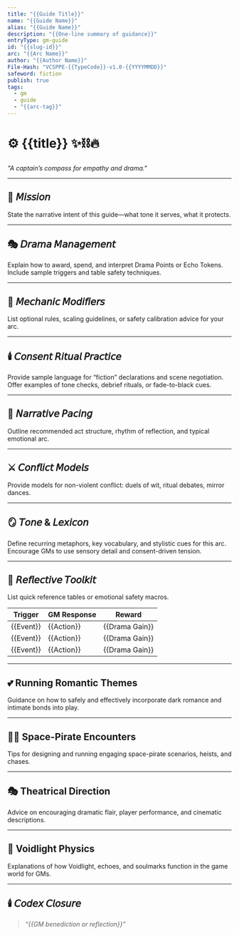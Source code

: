 ```yaml
---
title: "{{Guide Title}}"
name: "{{Guide Name}}"
alias: "{{Guide Name}}"
description: "{{One-line summary of guidance}}"
entryType: gm-guide
id: "{{slug-id}}"
arc: "{{Arc Name}}"
author: "{{Author Name}}"
File-Hash: "VCSPPE-{{TypeCode}}-v1.0-{{YYYYMMDD}}"
safeword: fiction
publish: true
tags:
  - gm
  - guide
  - "{{arc-tag}}"
---
```


# ⚙️ {{title}} ✨⛓️🔥  

*"A captain’s compass for empathy and drama."*  

---

## 🧭 𝘔𝘪𝘴𝘴𝘪𝘰𝘯  

State the narrative intent of this guide—what tone it serves, what it protects.  

---

## 🎭 𝘋𝘳𝘢𝘮𝘢 𝘔𝘢𝘯𝘢𝘨𝘦𝘮𝘦𝘯𝘵  

Explain how to award, spend, and interpret Drama Points or Echo Tokens.  
Include sample triggers and table safety techniques.  

---

## 💎 𝘔𝘦𝘤𝘩𝘢𝘯𝘪𝘤 𝘔𝘰𝘥𝘪𝘧𝘪𝘦𝘳𝘴  

List optional rules, scaling guidelines, or safety calibration advice for your arc.  

---

## 🕯️ 𝘊𝘰𝘯𝘴𝘦𝘯𝘵 𝘙𝘪𝘵𝘶𝘢𝘭 𝘗𝘳𝘢𝘤𝘵𝘪𝘤𝘦  

Provide sample language for “fiction” declarations and scene negotiation.  
Offer examples of tone checks, debrief rituals, or fade-to-black cues.  

---

## 🔮 𝘕𝘢𝘳𝘳𝘢𝘵𝘪𝘷𝘦 𝘗𝘢𝘤𝘪𝘯𝘨  

Outline recommended act structure, rhythm of reflection, and typical emotional arc.  

---

## ⚔️ 𝘊𝘰𝘯𝘧𝘭𝘪𝘤𝘵 𝘔𝘰𝘥𝘦𝘭𝘴  

Provide models for non-violent conflict: duels of wit, ritual debates, mirror dances.  

---

## 🪞 𝘛𝘰𝘯𝘦 & 𝘓𝘦𝘹𝘪𝘤𝘰𝘯  

Define recurring metaphors, key vocabulary, and stylistic cues for this arc.  
Encourage GMs to use sensory detail and consent-driven tension.  

---

## 🧩 𝘙𝘦𝘧𝘭𝘦𝘤𝘵𝘪𝘷𝘦 𝘛𝘰𝘰𝘭𝘬𝘪𝘵  

List quick reference tables or emotional safety macros.  

| Trigger | GM Response | Reward |
|----------|--------------|--------|
| {{Event}} | {{Action}} | {{Drama Gain}} |
| {{Event}} | {{Action}} | {{Drama Gain}} |
| {{Event}} | {{Action}} | {{Drama Gain}} |

---

## 💕 Running Romantic Themes

Guidance on how to safely and effectively incorporate dark romance and intimate bonds into play.

---

## 🏴‍☠️ Space-Pirate Encounters

Tips for designing and running engaging space-pirate scenarios, heists, and chases.

---

## 🎭 Theatrical Direction

Advice on encouraging dramatic flair, player performance, and cinematic descriptions.

---

## 🧬 Voidlight Physics

Explanations of how Voidlight, echoes, and soulmarks function in the game world for GMs.

---

## 🕯️ 𝘊𝘰𝘥𝘦𝘹 𝘊𝘭𝘰𝘴𝘶𝘳𝘦  

> *“{{GM benediction or reflection}}”*  
